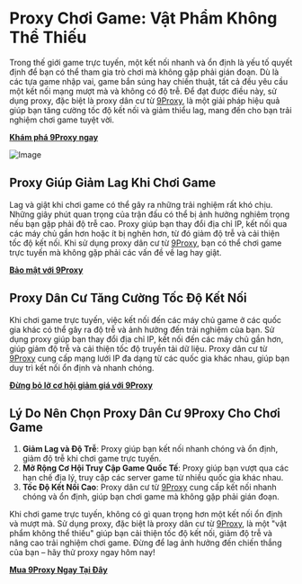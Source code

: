 # Proxy Chơi Game: Vật Phẩm Không Thể Thiếu

Trong thế giới game trực tuyến, một kết nối nhanh và ổn định là yếu tố quyết định để bạn có thể tham gia trò chơi mà không gặp phải gián đoạn. Dù là các tựa game nhập vai, game bắn súng hay chiến thuật, tất cả đều yêu cầu một kết nối mạng mượt mà và không có độ trễ. Để đạt được điều này, sử dụng proxy, đặc biệt là proxy dân cư từ [9Proxy](https://9proxy.com/?utm_source=Web2.0&utm_medium=Github&utm_id=emma123967), là một giải pháp hiệu quả giúp bạn tăng cường tốc độ kết nối và giảm thiểu lag, mang đến cho bạn trải nghiệm chơi game tuyệt vời.

**[Khám phá 9Proxy ngay](https://9proxy.com/?utm_source=Web2.0&utm_medium=Github&utm_id=emma123967)**

![Image](https://gadgetlite.com/wp-content/uploads/2025/03/Will-Sony-Shut-Down-The-PS4-Servers-800x400.jpg)

## Proxy Giúp Giảm Lag Khi Chơi Game

Lag và giật khi chơi game có thể gây ra những trải nghiệm rất khó chịu. Những giây phút quan trọng của trận đấu có thể bị ảnh hưởng nghiêm trọng nếu bạn gặp phải độ trễ cao. Proxy giúp bạn thay đổi địa chỉ IP, kết nối qua các máy chủ gần hơn hoặc ít bị nghẽn hơn, từ đó giảm độ trễ và cải thiện tốc độ kết nối. Khi sử dụng proxy dân cư từ [9Proxy](https://9proxy.com/?utm_source=Web2.0&utm_medium=Github&utm_id=emma123967), bạn có thể chơi game trực tuyến mà không gặp phải các vấn đề về lag hay giật.

**[Bảo mật với 9Proxy](https://9proxy.com/?utm_source=Web2.0&utm_medium=Github&utm_id=emma123967)**

## Proxy Dân Cư Tăng Cường Tốc Độ Kết Nối

Khi chơi game trực tuyến, việc kết nối đến các máy chủ game ở các quốc gia khác có thể gây ra độ trễ và ảnh hưởng đến trải nghiệm của bạn. Sử dụng proxy giúp bạn thay đổi địa chỉ IP, kết nối đến các máy chủ gần hơn, giúp giảm độ trễ và cải thiện tốc độ truyền tải dữ liệu. Proxy dân cư từ [9Proxy](https://9proxy.com/?utm_source=Web2.0&utm_medium=Github&utm_id=emma123967) cung cấp mạng lưới IP đa dạng từ các quốc gia khác nhau, giúp bạn duy trì kết nối ổn định và nhanh chóng.

**[Đừng bỏ lỡ cơ hội giảm giá với 9Proxy](https://9proxy.com/pricing?utm_source=Web2.0&utm_medium=Github&utm_id=emma123967)**


## Lý Do Nên Chọn Proxy Dân Cư 9Proxy Cho Chơi Game

1. **Giảm Lag và Độ Trễ**: Proxy giúp bạn kết nối nhanh chóng và ổn định, giảm độ trễ khi chơi game trực tuyến.
2. **Mở Rộng Cơ Hội Truy Cập Game Quốc Tế**: Proxy giúp bạn vượt qua các hạn chế địa lý, truy cập các server game từ nhiều quốc gia khác nhau.
3. **Tốc Độ Kết Nối Cao**: Proxy dân cư từ [9Proxy](https://9proxy.com/?utm_source=Web2.0&utm_medium=Github&utm_id=emma123967) cung cấp kết nối nhanh chóng và ổn định, giúp bạn chơi game mà không gặp phải gián đoạn.

Khi chơi game trực tuyến, không có gì quan trọng hơn một kết nối ổn định và mượt mà. Sử dụng proxy, đặc biệt là proxy dân cư từ [9Proxy](https://9proxy.com/?utm_source=Web2.0&utm_medium=Github&utm_id=emma123967), là một "vật phẩm không thể thiếu" giúp bạn cải thiện tốc độ kết nối, giảm độ trễ và nâng cao trải nghiệm chơi game. Đừng để lag ảnh hưởng đến chiến thắng của bạn – hãy thử proxy ngay hôm nay!

**[Mua 9Proxy Ngay Tại Đây](https://9proxy.com/pricing?utm_source=Web2.0&utm_medium=Github&utm_id=emma123967)**
